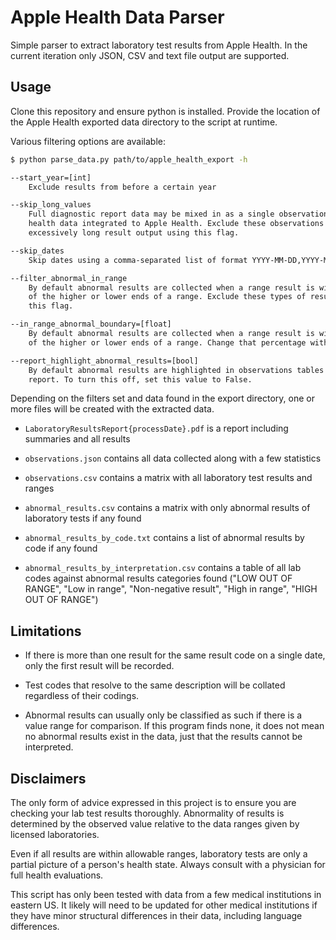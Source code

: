 
# Apple Health Data Parser

Simple parser to extract laboratory test results from Apple Health. In the current iteration only JSON, CSV and text file output are supported.

## Usage

Clone this repository and ensure python is installed. Provide the location of the Apple Health exported data directory to the script at runtime.

Various filtering options are available:

```bash
$ python parse_data.py path/to/apple_health_export -h

--start_year=[int] 
    Exclude results from before a certain year

--skip_long_values
    Full diagnostic report data may be mixed in as a single observation with 
    health data integrated to Apple Health. Exclude these observations with
    excessively long result output using this flag.

--skip_dates
    Skip dates using a comma-separated list of format YYYY-MM-DD,YYYY-MM-DD

--filter_abnormal_in_range
    By default abnormal results are collected when a range result is within 15% 
    of the higher or lower ends of a range. Exclude these types of results with
    this flag.

--in_range_abnormal_boundary=[float]
    By default abnormal results are collected when a range result is within 15%
    of the higher or lower ends of a range. Change that percentage with this flag.

--report_highlight_abnormal_results=[bool]
    By default abnormal results are highlighted in observations tables on the 
    report. To turn this off, set this value to False.
```

Depending on the filters set and data found in the export directory, one or more files will be created with the extracted data.

- `LaboratoryResultsReport{processDate}.pdf` is a report including summaries and all results

- `observations.json` contains all data collected along with a few statistics

- `observations.csv` contains a matrix with all laboratory test results and ranges

- `abnormal_results.csv` contains a matrix with only abnormal results of laboratory tests if any found

- `abnormal_results_by_code.txt` contains a list of abnormal results by code if any found

- `abnormal_results_by_interpretation.csv` contains a table of all lab codes against abnormal results categories found ("LOW OUT OF RANGE", "Low in range", "Non-negative result", "High in range", "HIGH OUT OF RANGE")

## Limitations

- If there is more than one result for the same result code on a single date, only the first result will be recorded.

- Test codes that resolve to the same description will be collated regardless of their codings.

- Abnormal results can usually only be classified as such if there is a value range for comparison. If this program finds none, it does not mean no abnormal results exist in the data, just that the results cannot be interpreted.

## Disclaimers

The only form of advice expressed in this project is to ensure you are checking your lab test results thoroughly. Abnormality of results is determined by the observed value relative to the data ranges given by licensed laboratories.

Even if all results are within allowable ranges, laboratory tests are only a partial picture of a person's health state. Always consult with a physician for full health evaluations.

This script has only been tested with data from a few medical institutions in eastern US. It likely will need to be updated for other medical institutions if they have minor structural differences in their data, including language differences.

